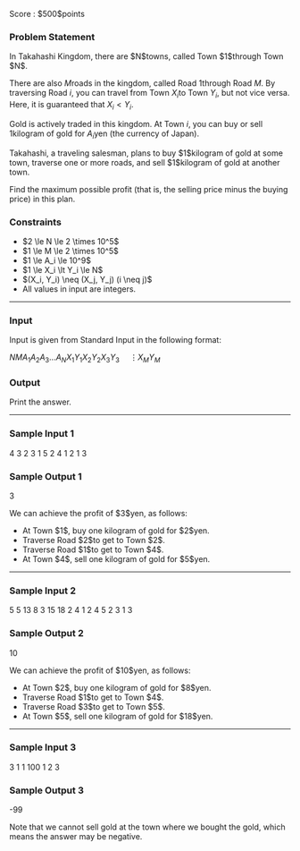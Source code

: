 
<div>

<span>

<span>

<p>
Score : $500$points
</p>

<div>

<section>

### **Problem Statement**

<p>
In Takahashi Kingdom, there are $N$towns, called Town $1$through Town $N$.

There are also $M$roads in the kingdom, called Road $1$through Road $M$. By traversing Road $i$, you can travel from Town $X_i$to Town $Y_i$, but not vice versa. Here, it is guaranteed that $X_i < Y_i$.

Gold is actively traded in this kingdom. At Town $i$, you can buy or sell $1$kilogram of gold for $A_i$yen (the currency of Japan).
</p>

<p>
Takahashi, a traveling salesman, plans to buy $1$kilogram of gold at some town, traverse one or more roads, and sell $1$kilogram of gold at another town.

Find the maximum possible profit (that is, the selling price minus the buying price) in this plan.
</p>

</section>

</div>

<div>

<section>

### **Constraints**

<ul>

<li>
$2 \le N \le 2 \times 10^5$
</li>

<li>
$1 \le M \le 2 \times 10^5$
</li>

<li>
$1 \le A_i \le 10^9$
</li>

<li>
$1 \le X_i \lt Y_i \le N$
</li>

<li>
$(X_i, Y_i) \neq (X_j, Y_j) (i \neq j)$
</li>

<li>
All values in input are integers.
</li>

</ul>

</section>

</div>

---

<div>

<div>

<section>

### **Input**

<p>
Input is given from Standard Input in the following format:
</p>

<div>

$N$$M$$A_1$$A_2$$A_3$$\dots$$A_N$$X_1$$Y_1$$X_2$$Y_2$$X_3$$Y_3$$\hspace{15pt} \vdots$$X_M$$Y_M$
</div>

</section>

</div>

<div>

<section>

### **Output**

<p>
Print the answer.
</p>

</section>

</div>

</div>

---

<div>

<section>

### **Sample Input 1**

<div>

4 3
2 3 1 5
2 4
1 2
1 3

</div>

</section>

</div>

<div>

<section>

### **Sample Output 1**

<div>

3

</div>

<p>
We can achieve the profit of $3$yen, as follows:
</p>

<ul>

<li>
At Town $1$, buy one kilogram of gold for $2$yen.
</li>

<li>
Traverse Road $2$to get to Town $2$.
</li>

<li>
Traverse Road $1$to get to Town $4$.
</li>

<li>
At Town $4$, sell one kilogram of gold for $5$yen.
</li>

</ul>

</section>

</div>

---

<div>

<section>

### **Sample Input 2**

<div>

5 5
13 8 3 15 18
2 4
1 2
4 5
2 3
1 3

</div>

</section>

</div>

<div>

<section>

### **Sample Output 2**

<div>

10

</div>

<p>
We can achieve the profit of $10$yen, as follows:
</p>

<ul>

<li>
At Town $2$, buy one kilogram of gold for $8$yen.
</li>

<li>
Traverse Road $1$to get to Town $4$.
</li>

<li>
Traverse Road $3$to get to Town $5$.
</li>

<li>
At Town $5$, sell one kilogram of gold for $18$yen.
</li>

</ul>

</section>

</div>

---

<div>

<section>

### **Sample Input 3**

<div>

3 1
1 100 1
2 3

</div>

</section>

</div>

<div>

<section>

### **Sample Output 3**

<div>

-99

</div>

<p>
Note that we cannot sell gold at the town where we bought the gold, which means the answer may be negative.
</p>

</section>

</div>

</span>

</span>

</div>
